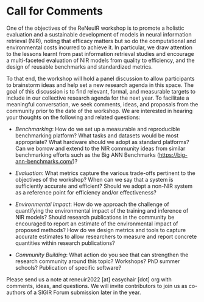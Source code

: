 # Call for Comments

One of the objectives of the ReNeuIR workshop is to promote a holistic evaluation
and a sustainable development of models in neural information retrieval (NIR),
noting that efficacy matters but so do the computational and environmental costs
incurred to achieve it. In particular, we draw attention to the lessons learnt
from past information retrieval studies and encourage a multi-faceted evaluation
of NIR models from quality to efficiency, and the design of reusable benchmarks
and standardized metrics.

To that end, the workshop will hold a panel discussion to allow participants to
brainstorm ideas and help set a new research agenda in this space. The goal of
this discussion is to find relevant, formal, and measurable targets to include
in our collective research agenda for the next year. To facilitate a meaningful
conversation, we seek comments, ideas, and proposals from the community prior to
the date of the workshop. We are interested in hearing your thoughts on the
following and related questions:

- *Benchmarking*: How do we set up a measurable and reproducible benchmarking platform?
What tasks and datasets would be most appropriate? What hardware should we adopt as
standard platforms? Can we borrow and extend to the NIR community ideas from similar
benchmarking efforts such as the Big ANN Benchmarks (https://big-ann-benchmarks.com/)?

- *Evaluation*: What metrics capture the various trade-offs pertinent to the objectives
of the workshop? When can we say that a system is sufficiently accurate and efficient?
Should we adopt a non-NIR system as a reference point for efficiency and/or effectiveness?

- *Environmental Impact*: How do we approach the challenge of quantifying the
environmental impact of the training and inference of NIR models? Should research
publications in the community be encouraged to report an estimate of the environmental
impact of proposed methods? How do we design metrics and tools to capture accurate
estimates to allow researchers to measure and report concrete quantities within
research publications?

- *Community Building*: What action do you see that can strengthen the research
community around this topic? Workshops? PhD summer schools? Publication of specific software?


Please send us a note at reneuir2022 [at] easychair [dot] org with
comments, ideas, and questions. We will invite contributors to
join us as co-authors of a SIGIR Forum submission later in the year.
